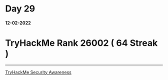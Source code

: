 #	Day 29

#### 12-02-2022

# TryHackMe Rank  26002 ( 64 Streak )

---

[TryHackMe Security Awareness](https://tryhackme.com/room/securityawarenessintro)
